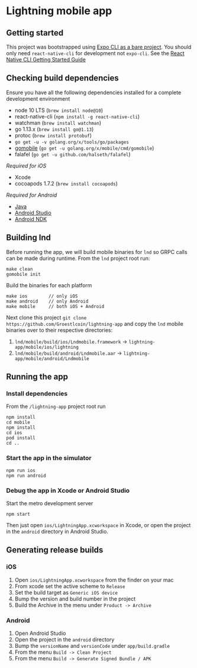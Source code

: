 Lightning mobile app
==========

## Getting started

This project was bootstrapped using [Expo CLI as a bare project](https://blog.expo.io/you-can-now-use-expo-apis-in-any-react-native-app-7c3a93041331). You should only need `react-native-cli` for development not `expo-cli`. See the [React Native CLI Getting Started Guide](https://facebook.github.io/react-native/docs/getting-started.html)

## Checking build dependencies

Ensure you have all the following dependencies installed for a complete development environment

* node 10 LTS (`brew install node@10`)
* react-native-cli (`npm install -g react-native-cli`)
* watchman (`brew install watchman`)
* go 1.13.x (`brew install go@1.13`)
* protoc (`brew install protobuf`)
* `go get -u -v golang.org/x/tools/go/packages`
* [gomobile](https://github.com/golang/go/wiki/Mobile) (`go get -u golang.org/x/mobile/cmd/gomobile`)
* falafel (`go get -u github.com/halseth/falafel`)

_Required for iOS_
* Xcode
* cocoapods 1.7.2 (`brew install cocoapods`)

_Required for Android_
* [Java](https://www.oracle.com/technetwork/java/javase/downloads/index.html)
* [Android Studio](https://developer.android.com/studio)
* [Android NDK](https://developer.android.com/ndk/guides)

## Building lnd

Before running the app, we will build mobile binaries for `lnd` so GRPC calls can be made during runtime. From the `lnd` project root run:

```
make clean
gomobile init
```

Build the binaries for each platform
```
make ios        // only iOS
make android    // only Android
make mobile     // both iOS + Android
```

Next clone this project `git clone https://github.com/Groestlcoin/lightning-app` and copy the `lnd` mobile binaries over to their respective directories:

1. `lnd/mobile/build/ios/Lndmobile.framework` -> `lightning-app/mobile/ios/lightning`
2. `lnd/mobile/build/android/Lndmobile.aar` -> `lightning-app/mobile/android/Lndmobile`

## Running the app

### Install dependencies

From the `/lightning-app` project root run

```
npm install
cd mobile
npm install
cd ios
pod install
cd ..
```

### Start the app in the simulator

```
npm run ios
npm run android
```

### Debug the app in Xcode or Android Studio

Start the metro development server

```
npm start
```

Then just open `ios/LightningApp.xcworkspace` in Xcode, or open the project in the `android` directory in Android Studio.

## Generating release builds

### iOS

1. Open `ios/LightningApp.xcworkspace` from the finder on your mac
2. From xcode set the active scheme to `Release`
3. Set the build target as `Generic iOS device`
4. Bump the version and build number in the project
5. Build the Archive in the menu under `Product -> Archive`

### Android

1. Open Android Studio
2. Open the project in the `android` directory
3. Bump the `versionName` and `versionCode` under `app/build.gradle`
4. From the menu `Build -> Clean Project`
5. From the menu `Build -> Generate Signed Bundle / APK`
